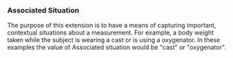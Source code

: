 ### Associated Situation

The purpose of this extension is to have a means of capturing important, contextual situations about a measurement.  For example, a body weight taken while the subject is wearing a cast or is using a oxygenator.  In these examples the value of Associated situation would be "cast" or "oxygenator".
